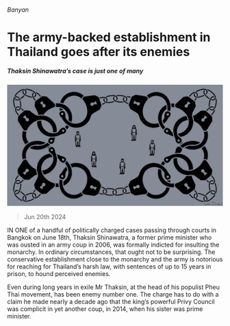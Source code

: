 ###### Banyan

# The army-backed establishment in Thailand goes after its enemies 

##### Thaksin Shinawatra’s case is just one of many 

![image](images/20240622_ASD000.jpg) 

> Jun 20th 2024 

IN ONE of a handful of politically charged cases passing through courts in Bangkok on June 18th, Thaksin Shinawatra, a former prime minister who was ousted in an army coup in 2006, was formally indicted for insulting the monarchy. In ordinary circumstances, that ought not to be surprising. The conservative establishment close to the monarchy and the army is notorious for reaching for Thailand’s harsh  law, with sentences of up to 15 years in prison, to hound perceived enemies. 

Even during long years in exile Mr Thaksin, at the head of his populist Pheu Thai movement, has been enemy number one. The charge has to do with a claim he made nearly a decade ago that the king’s powerful Privy Council was complicit in yet another coup, in 2014, when his sister was prime minister.

